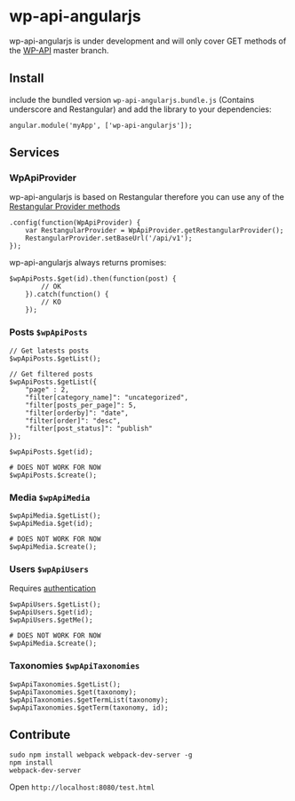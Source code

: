 wp-api-angularjs
================

wp-api-angularjs is under development and will only cover GET methods of the [WP-API](https://github.com/WP-API/WP-API) master branch.

## Install

include the bundled version ```wp-api-angularjs.bundle.js``` (Contains underscore and Restangular) and add the library to your dependencies:

```
angular.module('myApp', ['wp-api-angularjs']);
```

## Services

### WpApiProvider

wp-api-angularjs is based on Restangular therefore you can use any of the [Restangular Provider methods](https://github.com/mgonto/restangular/tree/1.4.0#configuring-in-the-config)

```
.config(function(WpApiProvider) {
    var RestangularProvider = WpApiProvider.getRestangularProvider();
    RestangularProvider.setBaseUrl('/api/v1');
});
```

wp-api-angularjs always returns promises:

```
$wpApiPosts.$get(id).then(function(post) {
        // OK
    }).catch(function() {
        // KO
    });
```

### Posts ```$wpApiPosts```

```
// Get latests posts
$wpApiPosts.$getList();

// Get filtered posts
$wpApiPosts.$getList({
    "page" : 2,
    "filter[category_name]": "uncategorized",
    "filter[posts_per_page]": 5,
    "filter[orderby]": "date",
    "filter[order]": "desc",
    "filter[post_status]": "publish"
});

$wpApiPosts.$get(id);

# DOES NOT WORK FOR NOW
$wpApiPosts.$create();
```

### Media ```$wpApiMedia```

```
$wpApiMedia.$getList();
$wpApiMedia.$get(id);

# DOES NOT WORK FOR NOW
$wpApiMedia.$create();
```

### Users ```$wpApiUsers```

Requires [authentication](http://wp-api.org/guides/authentication.html)

```
$wpApiUsers.$getList();
$wpApiUsers.$get(id);
$wpApiUsers.$getMe();

# DOES NOT WORK FOR NOW
$wpApiMedia.$create();
```

### Taxonomies ```$wpApiTaxonomies```

```
$wpApiTaxonomies.$getList();
$wpApiTaxonomies.$get(taxonomy);
$wpApiTaxonomies.$getTermList(taxonomy);
$wpApiTaxonomies.$getTerm(taxonomy, id);
```

## Contribute

```
sudo npm install webpack webpack-dev-server -g
npm install
webpack-dev-server
```

Open ```http://localhost:8080/test.html```
